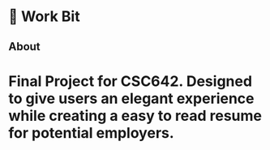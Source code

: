 # :foggy: Work Bit

## About
# Final Project for CSC642. Designed to give users an elegant experience while creating a easy to read resume for potential employers.
